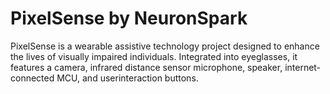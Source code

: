 # PixelSense by NeuronSpark
PixelSense is a wearable assistive technology project designed to enhance the lives of visually impaired individuals. Integrated into eyeglasses, it features a camera, infrared distance sensor microphone, speaker, internet-connected MCU, and userinteraction buttons.
